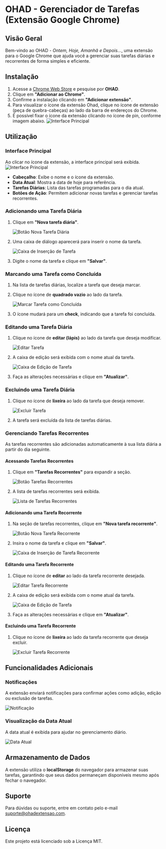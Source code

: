 # OHAD - Gerenciador de Tarefas (Extensão Google Chrome)

## Visão Geral

Bem-vindo ao OHAD - *Ontem, Hoje, Amanhã e Depois...*, uma extensão para o Google Chrome que ajuda você a gerenciar suas tarefas diárias e recorrentes de forma simples e eficiente.

## Instalação

1. Acesse a [Chrome Web Store](https://chrome.google.com/webstore) e pesquise por **OHAD**.
2. Clique em **"Adicionar ao Chrome"**.
3. Confirme a instalação clicando em **"Adicionar extensão"**.
4. Para visualizar o ícone da extensão Ohad, clique no ícone de extensão (peça de quebra-cabeças) ao lado da barra de endereços do Chrome.
5. É possível fixar o ícone da extensão clicando no ícone de pin, conforme imagem abaixo.
![Interface Principal](/src/assets/images/barra-de-enderecos.png)

## Utilização

### Interface Principal

Ao clicar no ícone da extensão, a interface principal será exibida.
![Interface Principal](/src/assets/images/interface-principal.png)

- **Cabeçalho**: Exibe o nome e o ícone da extensão.
- **Data Atual**: Mostra a data de hoje para referência.
- **Tarefas Diárias**: Lista das tarefas programadas para o dia atual.
- **Botões de Ação**: Permitem adicionar novas tarefas e gerenciar tarefas recorrentes.

### Adicionando uma Tarefa Diária

1. Clique em **"Nova tarefa diária"**.

   ![Botão Nova Tarefa Diária](/src/assets/images/botao-nova-tarefa-diaria.png)

2. Uma caixa de diálogo aparecerá para inserir o nome da tarefa.

   ![Caixa de Inserção de Tarefa](/src/assets/images/caixa-insercao-tarefa.png)

3. Digite o nome da tarefa e clique em **"Salvar"**.

### Marcando uma Tarefa como Concluída

1. Na lista de tarefas diárias, localize a tarefa que deseja marcar.
2. Clique no ícone de **quadrado vazio** ao lado da tarefa.

   ![Marcar Tarefa como Concluída](/src/assets/images/marcar-tarefa-concluida.png)

3. O ícone mudará para um **check**, indicando que a tarefa foi concluída.

### Editando uma Tarefa Diária

1. Clique no ícone de **editar (lápis)** ao lado da tarefa que deseja modificar.

   ![Editar Tarefa](/src/assets/images/editar-tarefa.png)

2. A caixa de edição será exibida com o nome atual da tarefa.

   ![Caixa de Edição de Tarefa](/src/assets/images/caixa-edicao-tarefa.png)

3. Faça as alterações necessárias e clique em **"Atualizar"**.

### Excluindo uma Tarefa Diária

1. Clique no ícone de **lixeira** ao lado da tarefa que deseja remover.

   ![Excluir Tarefa](/src/assets/images/excluir-tarefa.png)

2. A tarefa será excluída da lista de tarefas diárias.

### Gerenciando Tarefas Recorrentes

As tarefas recorrentes são adicionadas automaticamente à sua lista diária a partir do dia seguinte.

#### Acessando Tarefas Recorrentes

1. Clique em **"Tarefas Recorrentes"** para expandir a seção.

   ![Botão Tarefas Recorrentes](/src/assets/images/botao-tarefas-recorrentes.png)

2. A lista de tarefas recorrentes será exibida.

   ![Lista de Tarefas Recorrentes](/src/assets/images/lista-tarefas-recorrentes.png)

#### Adicionando uma Tarefa Recorrente

1. Na seção de tarefas recorrentes, clique em **"Nova tarefa recorrente"**.

   ![Botão Nova Tarefa Recorrente](/src/assets/images/botao-nova-tarefa-recorrente.png)

2. Insira o nome da tarefa e clique em **"Salvar"**.

   ![Caixa de Inserção de Tarefa Recorrente](/src/assets/images/caixa-insercao-tarefa-recorrente.png)

#### Editando uma Tarefa Recorrente

1. Clique no ícone de **editar** ao lado da tarefa recorrente desejada.

   ![Editar Tarefa Recorrente](/src/assets/images/editar-tarefa-recorrente.png)

2. A caixa de edição será exibida com o nome atual da tarefa.

   ![Caixa de Edição de Tarefa](/src/assets/images/caixa-edicao-tarefa-recorrente.png)

3. Faça as alterações necessárias e clique em **"Atualizar"**.

#### Excluindo uma Tarefa Recorrente

1. Clique no ícone de **lixeira** ao lado da tarefa recorrente que deseja excluir.

   ![Excluir Tarefa Recorrente](/src/assets/images/excluir-tarefa-recorrente.png)

## Funcionalidades Adicionais

### Notificações

A extensão enviará notificações para confirmar ações como adição, edição ou exclusão de tarefas.

![Notificação](/src/assets/images/notificacao.png)

### Visualização da Data Atual

A data atual é exibida para ajudar no gerenciamento diário.

![Data Atual](/src/assets/images/data-atual.png)

## Armazenamento de Dados

A extensão utiliza o **localStorage** do navegador para armazenar suas tarefas, garantindo que seus dados permaneçam disponíveis mesmo após fechar o navegador.

## Suporte

Para dúvidas ou suporte, entre em contato pelo e-mail [suporte@ohadextensao.com](mailto:suporte@ohadextensao.com).

## Licença

Este projeto está licenciado sob a Licença MIT.
